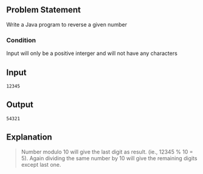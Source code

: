 ## Problem Statement

Write a Java program to reverse a given number

### Condition
Input will only be a positive interger and will not have any characters

## Input

    12345

## Output

    54321

## Explanation

> Number modulo 10 will give the last digit as result. (ie., 12345 % 10 = 5).
> Again dividing the same number by 10 will give the remaining digits except last one.